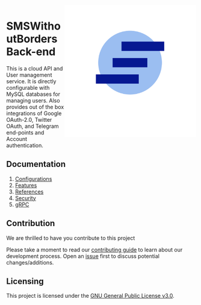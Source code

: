<img src="https://github.com/smswithoutborders/SMSWithoutBorders-Resources/raw/master/multimedia/img/swob_logo_icon.png" align="right" width="350px"/>

# SMSWithoutBorders Back-end

This is a cloud API and User management service. It is directly configurable
with MySQL databases for managing users. Also provides out of the box
integrations of Google OAuth-2.0, Twitter OAuth, and Telegram end-points and
Account authentication.

## Documentation

1. [Configurations](docs/configurations.md)
2. [Features](docs/api_versions.md)
3. [References](./docs/references.md)
4. [Security](./docs/security.md)
5. [gRPC](docs/grpc.md)

## Contribution

We are thrilled to have you contribute to this project

Please take a moment to read our [contributing guide](docs/contributing.md) to
learn about our development process. Open an
[issue](https://github.com/smswithoutborders/SMSwithoutborders-BE/issues) first
to discuss potential changes/additions.

## Licensing

This project is licensed under the [GNU General Public License v3.0](LICENSE).
